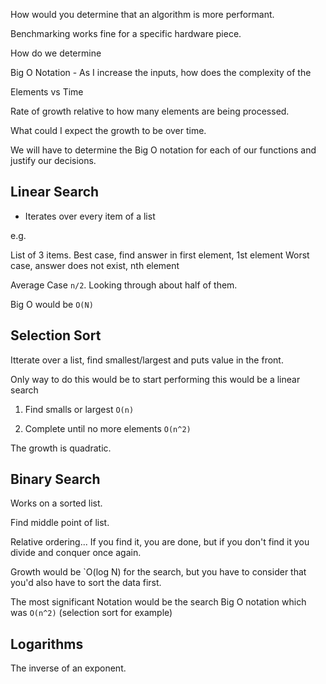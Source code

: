 How would you determine that an algorithm is more performant.

Benchmarking works fine for a specific hardware piece.

How do we determine

Big O Notation - As I increase the inputs, how does the complexity of the

Elements vs Time

Rate of growth relative to how many elements are being processed.

What could I expect the growth to be over time.

We will have to determine the Big O notation for each of our functions and justify our decisions.

## Linear Search

- Iterates over every item of a list

e.g.

List of 3 items.
Best case, find answer in first element, 1st element
Worst case, answer does not exist, nth element

Average Case `n/2`. Looking through about half of them.

Big O would be `O(N)`

## Selection Sort

Itterate over a list, find smallest/largest and puts value in the front.

Only way to do this would be to start performing this would be a linear search

1. Find smalls or largest `O(n)`

2. Complete until no more elements `O(n^2)`

The growth is quadratic.

## Binary Search

Works on a sorted list.

Find middle point of list.

Relative ordering... If you find it, you are done, but if you don't find it you divide and conquer once again.

Growth would be `O(log N) for the search, but you have to consider that you'd also have to sort the data first.

The most significant Notation would be the search Big O notation which was `O(n^2)` (selection sort for example)

## Logarithms

The inverse of an exponent.

